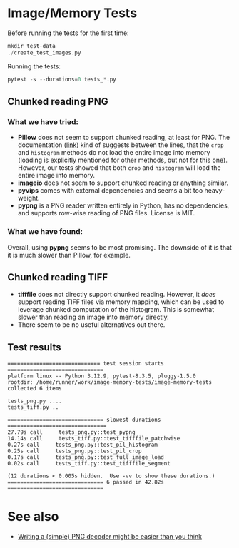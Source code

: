 # Image/Memory Tests

Before running the tests for the first time:

```python
mkdir test-data
./create_test_images.py
```

Running the tests:
```python
pytest -s --durations=0 tests_*.py
```

## Chunked reading PNG

### What we have tried:

- **Pillow** does not seem to support chunked reading, at least for PNG. The documentation ([link](https://pillow.readthedocs.io/en/stable/reference/Image.html)) kind of suggests between the lines, that the `crop` and `histogram` methods do not load the entire image into memory (loading is explicitly mentioned for other methods, but not for this one). However, our tests showed that both `crop` and `histogram` will load the entire image into memory.
- **imageio** does not seem to support chunked reading or anything similar.
- **pyvips** comes with external dependencies and seems a bit too heavy-weight.
- **pypng** is a PNG reader written entirely in Python, has no dependencies, and supports row-wise reading of PNG files. License is MIT.

### What we have found:

Overall, using **pypng** seems to be most promising. The downside of it is that it is much slower than Pillow, for example.

## Chunked reading TIFF

- **tifffile** does not directly support chunked reading. However, it *does* support reading TIFF files via memory mapping, which can be used to leverage chunked computation of the histogram. This is somewhat slower than reading an image into memory directly.
- There seem to be no useful alternatives out there.

## Test results

<!-- BEGIN TEST OUTPUT -->
```
============================= test session starts ==============================
platform linux -- Python 3.12.9, pytest-8.3.5, pluggy-1.5.0
rootdir: /home/runner/work/image-memory-tests/image-memory-tests
collected 6 items

tests_png.py ....
tests_tiff.py ..

============================== slowest durations ===============================
27.79s call     tests_png.py::test_pypng
14.14s call     tests_tiff.py::test_tifffile_patchwise
0.27s call     tests_png.py::test_pil_histogram
0.25s call     tests_png.py::test_pil_crop
0.17s call     tests_png.py::test_full_image_load
0.02s call     tests_tiff.py::test_tifffile_segment

(12 durations < 0.005s hidden.  Use -vv to show these durations.)
============================== 6 passed in 42.82s ==============================
```
<!-- END TEST OUTPUT -->

# See also

- [Writing a (simple) PNG decoder might be easier than you think](https://pyokagan.name/blog/2019-10-14-png/)
